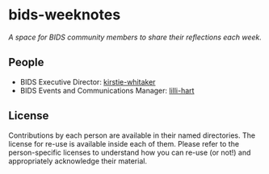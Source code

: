 # bids-weeknotes

_A space for BIDS community members to share their reflections each week._

## People

* BIDS Executive Director: [kirstie-whitaker](/kirstie-whitaker)
* BIDS Events and Communications Manager: [lilli-hart](/lilli-hart)

## License

Contributions by each person are available in their named directories.
The license for re-use is available inside each of them.
Please refer to the person-specific licenses to understand how you can re-use (or not!) and appropriately acknowledge their material.

